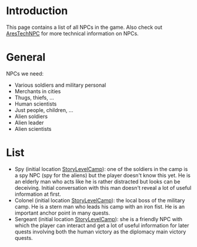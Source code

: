 # Introduction #

This page contains a list of all NPCs in the game. Also check out [AresTechNPC](AresTechNPC.md) for more technical information on NPCs.

# General #

NPCs we need:
  * Various soldiers and military personal
  * Merchants in cities
  * Thugs, thiefs, ...
  * Human scientists
  * Just people, children, ...
  * Alien soldiers
  * Alien leader
  * Alien scientists

# List #

  * Spy (initial location [StoryLevelCamp](StoryLevelCamp.md)): one of the soldiers in the camp is a spy NPC (spy for the aliens) but the player doesn't know this yet. He is an elderly man who acts like he is rather distracted but looks can be deceiving. Initial conversation with this man doesn't reveal a lot of useful information at first.
  * Colonel (initial location [StoryLevelCamp](StoryLevelCamp.md)): the local boss of the military camp. He is a stern man who leads his camp with an iron fist. He is an important anchor point in many quests.
  * Sergeant (initial location [StoryLevelCamp](StoryLevelCamp.md)): she is a friendly NPC with which the player can interact and get a lot of useful information for later quests involving both the human victory as the diplomacy main victory quests.